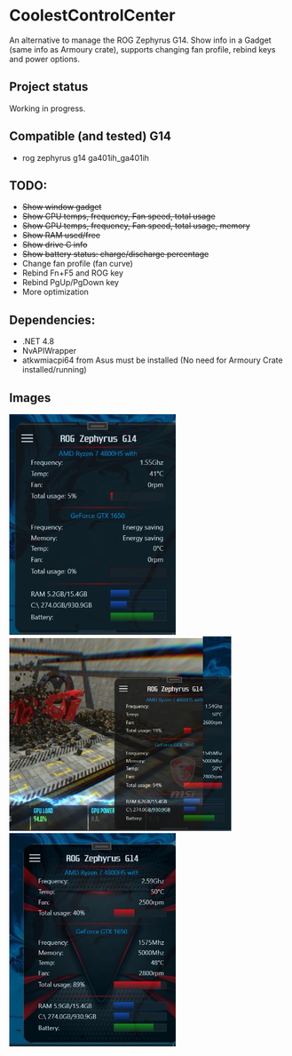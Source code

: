 # CoolestControlCenter
An alternative to manage the ROG Zephyrus G14. Show info in a Gadget (same info as Armoury crate), supports changing fan profile, rebind keys and power options.

## Project status
Working in progress.

## Compatible (and tested) G14
- rog zephyrus g14 ga401ih_ga401ih

## TODO:
- ~~Show window gadget~~
- ~~Show CPU temps, frequency, Fan speed, total usage~~
- ~~Show GPU temps, frequency, Fan speed, total usage, memory~~
- ~~Show RAM used/free~~
- ~~Show drive C info~~
- ~~Show battery status: charge/discharge percentage~~
- Change fan profile (fan curve)
- Rebind Fn+F5 and ROG key
- Rebind PgUp/PgDown key
- More optimization

## Dependencies:
- .NET 4.8
- NvAPIWrapper
- atkwmiacpi64 from Asus must be installed (No need for Armoury Crate installed/running)

## Images
![alt text](https://github.com/arnabau/CoolestControlCenter/blob/main/common/ccc_01.jpg)
![alt text](https://github.com/arnabau/CoolestControlCenter/blob/main/common/ccc_02.jpg)
![alt text](https://github.com/arnabau/CoolestControlCenter/blob/main/common/ccc_03.jpg)
